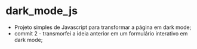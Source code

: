 # dark_mode_js
- Projeto simples de Javascript para transformar a página em dark mode;
- commit 2 - transmorfei a ideia anterior em um formulário interativo em dark mode;
